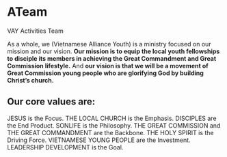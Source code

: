 # ATeam

VAY Activities Team

As a whole, we (Vietnamese Alliance Youth) is a ministry focused on our mission and our vision.  **Our mission is to equip the local youth fellowships to disciple its members in achieving the Great Commandment and Great Commission lifestyle.**  And **our vision is that we will be a movement of Great Commission young people who are glorifying God by building Christ’s church.**

## Our core values are:
JESUS is the Focus.
THE LOCAL CHURCH is the Emphasis.
DISCIPLES are the End Product.
SONLIFE is the Philosophy.
THE GREAT COMMISSION and THE GREAT COMMANDMENT are the Backbone.
THE HOLY SPIRIT is the Driving Force.
VIETNAMESE YOUNG PEOPLE are the Investment.
LEADERSHIP DEVELOPMENT is the Goal.
